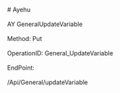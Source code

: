 <br>#     Ayehu</br>
<br>AY GeneralUpdateVariable</br>
<br>Method: Put</br>
<br>OperationID: General_UpdateVariable</br>
<br>EndPoint:</br>
<br>/Api/General/updateVariable</br>
